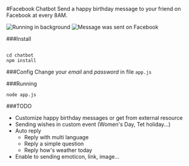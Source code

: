 #Facebook Chatbot
Send a happy birthday message to your friend on Facebook at every 8AM.

![Running in background](http://i.imgur.com/TbXAktQ.png) ![Message was sent on Facebook](http://i.imgur.com/AlbzEFI.png)

###Install

```

cd chatbot
npm install
```

###Config
Change your *email* and *password* in file `app.js`

###Running

```
node app.js
```

###TODO

* Customize happy birthday messages or get from external resource
* Sending wishes in custom event (Women's Day, Tet holiday...)
* Auto reply
    * Reply with multi language
    * Reply a simple question
    * Reply how's weather today
* Enable to sending emoticon, link, image...
